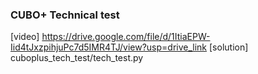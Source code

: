 ### CUBO+ Technical test
[video] https://drive.google.com/file/d/1ItiaEPW-Iid4tJxzpihjuPc7d5IMR4TJ/view?usp=drive_link
[solution] cuboplus_tech_test/tech_test.py
